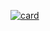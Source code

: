 [![card](https://github-readme-stats.vercel.app/api?username=yrllanbrandao&theme=dracula)](https://github.com/yrllanbrandao/)
